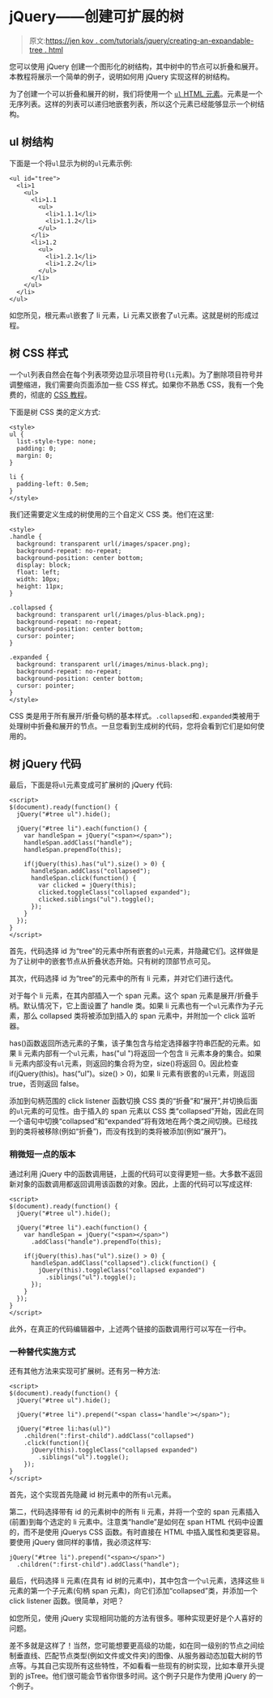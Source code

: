 # jQuery——创建可扩展的树

> 原文:[https://jen kov . com/tutorials/jquery/creating-an-expandable-tree . html](https://jenkov.com/tutorials/jquery/creating-an-expandable-tree.html)

您可以使用 jQuery 创建一个图形化的树结构，其中树中的节点可以折叠和展开。本教程将展示一个简单的例子，说明如何用 jQuery 实现这样的树结构。

为了创建一个可以折叠和展开的树，我们将使用一个 [`ul` HTML 元素](/html4/lists.html)。元素是一个无序列表。这样的列表可以递归地嵌套列表，所以这个元素已经能够显示一个树结构。

## ul 树结构

下面是一个将`ul`显示为树的`ul`元素示例:

```
<ul id="tree">                                                                                                
  <li>1                                                                
    <ul>                                                                              
      <li>1.1                                      
        <ul>                                                      
          <li>1.1.1</li> 
          <li>1.1.2</li> 
        </ul>                                                     
      </li>                                                                 
      <li>1.2                                      
        <ul>                                                      
          <li>1.2.1</li> 
          <li>1.2.2</li> 
        </ul>                                                     
      </li>                                                                 
    </ul>                                                                             
  </li>                                                                                         
</ul>                                                                                                         

```

如您所见，根元素`ul`嵌套了 li 元素，Li 元素又嵌套了`ul`元素。这就是树的形成过程。

## 树 CSS 样式

一个`ul`列表自然会在每个列表项旁边显示项目符号(`li`元素)。为了删除项目符号并调整缩进，我们需要向页面添加一些 CSS 样式。如果你不熟悉 CSS，我有一个免费的，彻底的 [CSS 教程](/css/index.html)。

下面是树 CSS 类的定义方式:

```
<style>                       
ul {                                 
  list-style-type: none;  
  padding: 0;             
  margin: 0;              
}                                   

li {                                 
  padding-left: 0.5em;    
}                                   
</style>                      

```

我们还需要定义生成的树使用的三个自定义 CSS 类。他们在这里:

```
<style>                                                                            
.handle {                                                                            
  background: transparent url(/images/spacer.png);                         
  background-repeat: no-repeat;                                            
  background-position: center bottom;                                      
  display: block;                                                          
  float: left;                                                             
  width: 10px;                                                             
  height: 11px;                                                            
}                                                                                    

.collapsed {                                                                         
  background: transparent url(/images/plus-black.png);                     
  background-repeat: no-repeat;                                            
  background-position: center bottom;                                      
  cursor: pointer;                                                         
}                                                                                    

.expanded {                                                                          
  background: transparent url(/images/minus-black.png);                    
  background-repeat: no-repeat;                                            
  background-position: center bottom;                                      
  cursor: pointer;                                                         
}                                                                                    
</style>                                                                           

```

CSS 类是用于所有展开/折叠句柄的基本样式。`.collapsed`和`.expanded`类被用于处理树中折叠和展开的节点。一旦您看到生成树的代码，您将会看到它们是如何使用的。

## 树 jQuery 代码

最后，下面是将`ul`元素变成可扩展树的 jQuery 代码:

```
<script>                                                                               
$(document).ready(function() {                                                               
  jQuery("#tree ul").hide();                                                       

  jQuery("#tree li").each(function() {                                                  
    var handleSpan = jQuery("<span></span>");                            
    handleSpan.addClass("handle");                                       
    handleSpan.prependTo(this);                                          

    if(jQuery(this).has("ul").size() > 0) {                              
      handleSpan.addClass("collapsed");                        
      handleSpan.click(function() {                            
        var clicked = jQuery(this);                  
        clicked.toggleClass("collapsed expanded");   
        clicked.siblings("ul").toggle();             
      });                                                      
    }                                                                    
  });                                                                              
}                                                                                            
</script>                                                                                  

```

首先，代码选择 id 为“tree”的元素中所有嵌套的`ul`元素，并隐藏它们。这样做是为了让树中的嵌套节点从折叠状态开始。只有树的顶部节点可见。

其次，代码选择 id 为“tree”的元素中的所有 li 元素，并对它们进行迭代。

对于每个 li 元素，在其内部插入一个 span 元素。这个 span 元素是展开/折叠手柄。默认情况下，它上面设置了 handle 类。如果 li 元素也有一个`ul`元素作为子元素，那么 collapsed 类将被添加到插入的 span 元素中，并附加一个 click 监听器。

has()函数返回所选元素的子集，该子集包含与给定选择器字符串匹配的元素。如果 li 元素内部有一个`ul`元素，has("ul ")将返回一个包含 li 元素本身的集合。如果 li 元素内部没有`ul`元素，则返回的集合将为空，size()将返回 0。因此检查 if(jQuery(this)。has(“ul”)。size() > 0)，如果 li 元素有嵌套的`ul`元素，则返回 true，否则返回 false。

添加到句柄范围的 click listener 函数切换 CSS 类的“折叠”和“展开”,并切换后面的`ul`元素的可见性。由于插入的 span 元素以 CSS 类“collapsed”开始，因此在同一个语句中切换“collapsed”和“expanded”将有效地在两个类之间切换。已经找到的类将被移除(例如“折叠”)，而没有找到的类将被添加(例如“展开”)。

### 稍微短一点的版本

通过利用 jQuery 中的函数调用链，上面的代码可以变得更短一些。大多数不返回新对象的函数调用都返回调用该函数的对象。因此，上面的代码可以写成这样:

```
<script>                                                                               
$(document).ready(function() {                                                               
  jQuery("#tree ul").hide();                                                       

  jQuery("#tree li").each(function() {                                                  
    var handleSpan = jQuery("<span></span>")                            
      .addClass("handle").prependTo(this);                                          

    if(jQuery(this).has("ul").size() > 0) {                              
      handleSpan.addClass("collapsed").click(function() {                            
        jQuery(this).toggleClass("collapsed expanded")   
          .siblings("ul").toggle();             
      });                                                      
    }                                                                    
  });                                                                              
}                                                                                            
</script>                                                                              

```

此外，在真正的代码编辑器中，上述两个链接的函数调用行可以写在一行中。

### 一种替代实施方式

还有其他方法来实现可扩展树。还有另一种方法:

```
<script>                                                                               
$(document).ready(function() {                                                               
  jQuery("#tree ul").hide();                                                       

  jQuery("#tree li").prepend("<span class='handle'></span>");

  jQuery("#tree li:has(ul)")
    .children(":first-child").addClass("collapsed")
    .click(function(){    
      jQuery(this).toggleClass("collapsed expanded")
        .siblings("ul").toggle();
    });                                                                                            
}                                                                                            
</script>                                                                              

```

首先，这个实现首先隐藏 id 树元素中的所有`ul`元素。

第二，代码选择带有 id 的元素树中的所有 li 元素，并将一个空的 span 元素插入(前置)到每个选定的 li 元素中。注意类“handle”是如何在 span HTML 代码中设置的，而不是使用 jQuerys CSS 函数。有时直接在 HTML 中插入属性和类更容易。要使用 jQuery 做同样的事情，我必须这样写:

```
jQuery("#tree li").prepend("<span></span>")
  .children(":first-child").addClass("handle");

```

最后，代码选择 li 元素(在具有 id 树的元素中)，其中包含一个`ul`元素，选择这些 li 元素的第一个子元素(句柄 span 元素)，向它们添加“collapsed”类，并添加一个 click listener 函数。很简单，对吧？

如您所见，使用 jQuery 实现相同功能的方法有很多。哪种实现更好是个人喜好的问题。

差不多就是这样了！当然，您可能想要更高级的功能，如在同一级别的节点之间绘制垂直线、匹配节点类型(例如文件或文件夹)的图像、从服务器动态加载大树的节点等。与其自己实现所有这些特性，不如看看一些现有的树实现，比如本章开头提到的 jsTree。他们很可能会节省你很多时间。这个例子只是作为使用 jQuery 的一个例子。
